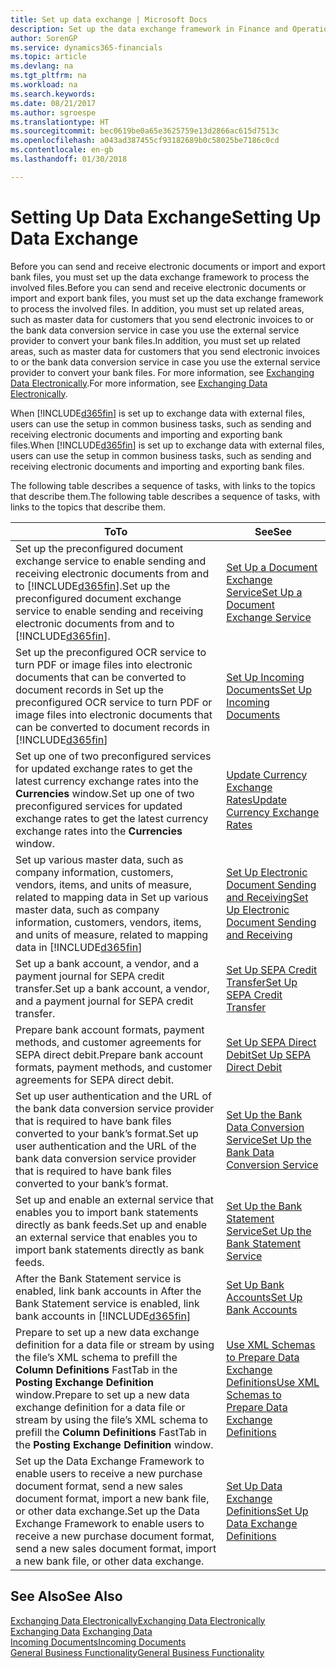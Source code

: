 ```yaml
---
title: Set up data exchange | Microsoft Docs
description: Set up the data exchange framework in Finance and Operations, Business edition .
author: SorenGP
ms.service: dynamics365-financials
ms.topic: article
ms.devlang: na
ms.tgt_pltfrm: na
ms.workload: na
ms.search.keywords: 
ms.date: 08/21/2017
ms.author: sgroespe
ms.translationtype: HT
ms.sourcegitcommit: bec0619be0a65e3625759e13d2866ac615d7513c
ms.openlocfilehash: a043ad387455cf93182689b0c58025be7186c0cd
ms.contentlocale: en-gb
ms.lasthandoff: 01/30/2018

---
```

# <a name="setting-up-data-exchange"></a><span data-ttu-id="89632-103">Setting Up Data Exchange</span><span class="sxs-lookup"><span data-stu-id="89632-103">Setting Up Data Exchange</span></span>
<span data-ttu-id="89632-104">Before you can send and receive electronic documents or import and export bank files, you must set up the data exchange framework to process the involved files.</span><span class="sxs-lookup"><span data-stu-id="89632-104">Before you can send and receive electronic documents or import and export bank files, you must set up the data exchange framework to process the involved files.</span></span> <span data-ttu-id="89632-105">In addition, you must set up related areas, such as master data for customers that you send electronic invoices to or the bank data conversion service in case you use the external service provider to convert your bank files.</span><span class="sxs-lookup"><span data-stu-id="89632-105">In addition, you must set up related areas, such as master data for customers that you send electronic invoices to or the bank data conversion service in case you use the external service provider to convert your bank files.</span></span> <span data-ttu-id="89632-106">For more information, see [Exchanging Data Electronically](across-data-exchange.md).</span><span class="sxs-lookup"><span data-stu-id="89632-106">For more information, see [Exchanging Data Electronically](across-data-exchange.md).</span></span>  

 <span data-ttu-id="89632-107">When [!INCLUDE[d365fin](includes/d365fin_md.md)] is set up to exchange data with external files, users can use the setup in common business tasks, such as sending and receiving electronic documents and importing and exporting bank files.</span><span class="sxs-lookup"><span data-stu-id="89632-107">When [!INCLUDE[d365fin](includes/d365fin_md.md)] is set up to exchange data with external files, users can use the setup in common business tasks, such as sending and receiving electronic documents and importing and exporting bank files.</span></span>  

 <span data-ttu-id="89632-108">The following table describes a sequence of tasks, with links to the topics that describe them.</span><span class="sxs-lookup"><span data-stu-id="89632-108">The following table describes a sequence of tasks, with links to the topics that describe them.</span></span>  

|<span data-ttu-id="89632-109">**To**</span><span class="sxs-lookup"><span data-stu-id="89632-109">**To**</span></span>|<span data-ttu-id="89632-110">**See**</span><span class="sxs-lookup"><span data-stu-id="89632-110">**See**</span></span>|  
|------------|-------------|  
|<span data-ttu-id="89632-111">Set up the preconfigured document exchange service to enable sending and receiving electronic documents from and to [!INCLUDE[d365fin](includes/d365fin_md.md)].</span><span class="sxs-lookup"><span data-stu-id="89632-111">Set up the preconfigured document exchange service to enable sending and receiving electronic documents from and to [!INCLUDE[d365fin](includes/d365fin_md.md)].</span></span>|[<span data-ttu-id="89632-112">Set Up a Document Exchange Service</span><span class="sxs-lookup"><span data-stu-id="89632-112">Set Up a Document Exchange Service</span></span>](across-how-to-set-up-a-document-exchange-service.md)|  
|<span data-ttu-id="89632-113">Set up the preconfigured OCR service to turn PDF or image files into electronic documents that can be converted to document records in </span><span class="sxs-lookup"><span data-stu-id="89632-113">Set up the preconfigured OCR service to turn PDF or image files into electronic documents that can be converted to document records in</span></span> [!INCLUDE[d365fin](includes/d365fin_md.md)]|[<span data-ttu-id="89632-114">Set Up Incoming Documents</span><span class="sxs-lookup"><span data-stu-id="89632-114">Set Up Incoming Documents</span></span>](across-how-setup-income-documents.md)|  
|<span data-ttu-id="89632-115">Set up one of two preconfigured services for updated exchange rates to get the latest currency exchange rates into the **Currencies** window.</span><span class="sxs-lookup"><span data-stu-id="89632-115">Set up one of two preconfigured services for updated exchange rates to get the latest currency exchange rates into the **Currencies** window.</span></span>|[<span data-ttu-id="89632-116">Update Currency Exchange Rates</span><span class="sxs-lookup"><span data-stu-id="89632-116">Update Currency Exchange Rates</span></span>](finance-how-update-currencies.md)|  
|<span data-ttu-id="89632-117">Set up various master data, such as company information, customers, vendors, items, and units of measure, related to mapping data in </span><span class="sxs-lookup"><span data-stu-id="89632-117">Set up various master data, such as company information, customers, vendors, items, and units of measure, related to mapping data in</span></span> [!INCLUDE[d365fin](includes/d365fin_md.md)]|[<span data-ttu-id="89632-118">Set Up Electronic Document Sending and Receiving</span><span class="sxs-lookup"><span data-stu-id="89632-118">Set Up Electronic Document Sending and Receiving</span></span>](across-how-to-set-up-electronic-document-sending-and-receiving.md)|  
|<span data-ttu-id="89632-119">Set up a bank account, a vendor, and a payment journal for SEPA credit transfer.</span><span class="sxs-lookup"><span data-stu-id="89632-119">Set up a bank account, a vendor, and a payment journal for SEPA credit transfer.</span></span>|[<span data-ttu-id="89632-120">Set Up SEPA Credit Transfer</span><span class="sxs-lookup"><span data-stu-id="89632-120">Set Up SEPA Credit Transfer</span></span>](finance-how-to-set-up-sepa-credit-transfer.md)|  
|<span data-ttu-id="89632-121">Prepare bank account formats, payment methods, and customer agreements for SEPA direct debit.</span><span class="sxs-lookup"><span data-stu-id="89632-121">Prepare bank account formats, payment methods, and customer agreements for SEPA direct debit.</span></span>|[<span data-ttu-id="89632-122">Set Up SEPA Direct Debit</span><span class="sxs-lookup"><span data-stu-id="89632-122">Set Up SEPA Direct Debit</span></span>](finance-how-to-set-up-sepa-direct-debit.md)|  
|<span data-ttu-id="89632-123">Set up user authentication and the URL of the bank data conversion service provider that is required to have bank files converted to your bank’s format.</span><span class="sxs-lookup"><span data-stu-id="89632-123">Set up user authentication and the URL of the bank data conversion service provider that is required to have bank files converted to your bank’s format.</span></span>|[<span data-ttu-id="89632-124">Set Up the Bank Data Conversion Service</span><span class="sxs-lookup"><span data-stu-id="89632-124">Set Up the Bank Data Conversion Service</span></span>](bank-how-setup-bank-data-conversion-service.md)|  
|<span data-ttu-id="89632-125">Set up and enable an external service that enables you to import bank statements directly as bank feeds.</span><span class="sxs-lookup"><span data-stu-id="89632-125">Set up and enable an external service that enables you to import bank statements directly as bank feeds.</span></span>|[<span data-ttu-id="89632-126">Set Up the Bank Statement Service</span><span class="sxs-lookup"><span data-stu-id="89632-126">Set Up the Bank Statement Service</span></span>](bank-how-setup-bank-statement-service.md)|  
|<span data-ttu-id="89632-127">After the Bank Statement service is enabled, link bank accounts in </span><span class="sxs-lookup"><span data-stu-id="89632-127">After the Bank Statement service is enabled, link bank accounts in</span></span> [!INCLUDE[d365fin](includes/d365fin_md.md)]|[<span data-ttu-id="89632-128">Set Up Bank Accounts</span><span class="sxs-lookup"><span data-stu-id="89632-128">Set Up Bank Accounts</span></span>](bank-how-setup-bank-accounts.md)|  
|<span data-ttu-id="89632-129">Prepare to set up a new data exchange definition for a data file or stream by using the file’s XML schema to prefill the **Column Definitions** FastTab in the **Posting Exchange Definition** window.</span><span class="sxs-lookup"><span data-stu-id="89632-129">Prepare to set up a new data exchange definition for a data file or stream by using the file’s XML schema to prefill the **Column Definitions** FastTab in the **Posting Exchange Definition** window.</span></span>|[<span data-ttu-id="89632-130">Use XML Schemas to Prepare Data Exchange Definitions</span><span class="sxs-lookup"><span data-stu-id="89632-130">Use XML Schemas to Prepare Data Exchange Definitions</span></span>](across-how-to-use-xml-schemas-to-prepare-data-exchange-definitions.md)|  
|<span data-ttu-id="89632-131">Set up the Data Exchange Framework to enable users to receive a new purchase document format, send a new sales document format, import a new bank file, or other data exchange.</span><span class="sxs-lookup"><span data-stu-id="89632-131">Set up the Data Exchange Framework to enable users to receive a new purchase document format, send a new sales document format, import a new bank file, or other data exchange.</span></span>|[<span data-ttu-id="89632-132">Set Up Data Exchange Definitions</span><span class="sxs-lookup"><span data-stu-id="89632-132">Set Up Data Exchange Definitions</span></span>](across-how-to-set-up-data-exchange-definitions.md)|  

## <a name="see-also"></a><span data-ttu-id="89632-133">See Also</span><span class="sxs-lookup"><span data-stu-id="89632-133">See Also</span></span>  
[<span data-ttu-id="89632-134">Exchanging Data Electronically</span><span class="sxs-lookup"><span data-stu-id="89632-134">Exchanging Data Electronically</span></span>](across-data-exchange.md)  
<span data-ttu-id="89632-135">[Exchanging Data](across-exchange-data.md) </span><span class="sxs-lookup"><span data-stu-id="89632-135">[Exchanging Data](across-exchange-data.md) </span></span>  
[<span data-ttu-id="89632-136">Incoming Documents</span><span class="sxs-lookup"><span data-stu-id="89632-136">Incoming Documents</span></span>](across-income-documents.md)  
[<span data-ttu-id="89632-137">General Business Functionality</span><span class="sxs-lookup"><span data-stu-id="89632-137">General Business Functionality</span></span>](ui-across-business-areas.md)  

